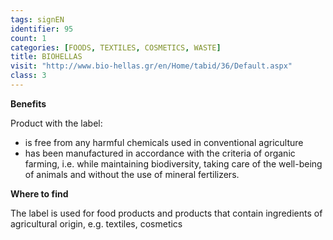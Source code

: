 ```yaml
---
tags: signEN
identifier: 95
count: 1
categories: [FOODS, TEXTILES, COSMETICS, WASTE]
title: BIOHELLAS
visit: "http://www.bio-hellas.gr/en/Home/tabid/36/Default.aspx"
class: 3
---
```

**Benefits**

Product with the label:
- is free from any harmful chemicals used in conventional agriculture
- has been manufactured in accordance with the criteria of organic farming, i.e. while maintaining biodiversity, taking care of the well-being of animals and without the use of mineral fertilizers.

**Where to find**

The label is used for food products and products that contain ingredients of agricultural origin, e.g. textiles, cosmetics